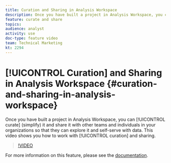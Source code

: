 ```yaml
---
title: Curation and Sharing in Analysis Workspace
description: Once you have built a project in Analysis Workspace, you can curate (simplify) it and share it with other teams and individuals in your organizations so that they can explore it and self-serve with data. This video shows you how to work with curation and sharing.
feature: curate and share
topics: 
audience: analyst
activity: use
doc-type: feature video
team: Technical Marketing
kt: 2294
---
```


# [!UICONTROL Curation] and Sharing in Analysis Workspace {#curation-and-sharing-in-analysis-workspace}

Once you have built a project in Analysis Workspace, you can [!UICONTROL curate] (simplify) it and share it with other teams and individuals in your organizations so that they can explore it and self-serve with data. This video shows you how to work with [!UICONTROL curation] and sharing.

>[!VIDEO](https://video.tv.adobe.com/v/24711/?quality=12)

For more information on this feature, please see the [documentation](https://marketing.adobe.com/resources/help/en_US/analytics/analysis-workspace/curate.html).